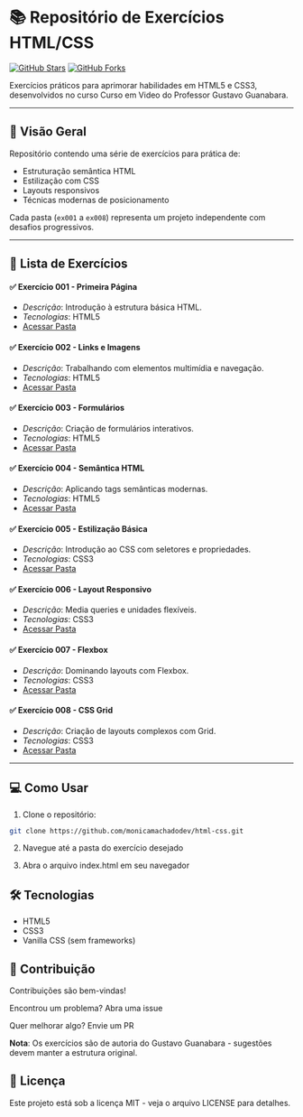 # 📚 Repositório de Exercícios HTML/CSS

[![GitHub Stars](https://img.shields.io/github/stars/monicamachadodev/html-css?style=social)](https://github.com/monicamachadodev/html-css) 
[![GitHub Forks](https://img.shields.io/github/forks/monicamachadodev/html-css?style=social)](https://github.com/monicamachadodev/html-css)

Exercícios práticos para aprimorar habilidades em HTML5 e CSS3, desenvolvidos no curso Curso em Video do Professor Gustavo Guanabara.

---

## 🚀 Visão Geral
Repositório contendo uma série de exercícios para prática de:
- Estruturação semântica HTML
- Estilização com CSS
- Layouts responsivos
- Técnicas modernas de posicionamento

Cada pasta (`ex001` a `ex008`) representa um projeto independente com desafios progressivos.

---

## 📌 Lista de Exercícios

#### ✅ Exercício 001 - Primeira Página
- *Descrição*: Introdução à estrutura básica HTML.
- *Tecnologias*: HTML5
- [Acessar Pasta](/exercicios/ex001)

#### ✅ Exercício 002 - Links e Imagens
- *Descrição*: Trabalhando com elementos multimídia e navegação.
- *Tecnologias*: HTML5
- [Acessar Pasta](/exercicios/ex002)

#### ✅ Exercício 003 - Formulários
- *Descrição*: Criação de formulários interativos.
- *Tecnologias*: HTML5
- [Acessar Pasta](/exercicios/ex003)

#### ✅ Exercício 004 - Semântica HTML
- *Descrição*: Aplicando tags semânticas modernas.
- *Tecnologias*: HTML5
- [Acessar Pasta](/exercicios/ex004)

#### ✅ Exercício 005 - Estilização Básica
- *Descrição*: Introdução ao CSS com seletores e propriedades.
- *Tecnologias*: CSS3
- [Acessar Pasta](/exercicios/ex005)

#### ✅ Exercício 006 - Layout Responsivo
- *Descrição*: Media queries e unidades flexíveis.
- *Tecnologias*: CSS3
- [Acessar Pasta](/exercicios/ex006)

#### ✅ Exercício 007 - Flexbox
- *Descrição*: Dominando layouts com Flexbox.
- *Tecnologias*: CSS3
- [Acessar Pasta](/exercicios/ex007)

#### ✅ Exercício 008 - CSS Grid
- *Descrição*: Criação de layouts complexos com Grid.
- *Tecnologias*: CSS3
- [Acessar Pasta](/exercicios/ex008)

---

## 💻 Como Usar
1. Clone o repositório:
```bash
git clone https://github.com/monicamachadodev/html-css.git
```
2. Navegue até a pasta do exercício desejado

3. Abra o arquivo index.html em seu navegador

## 🛠 Tecnologias
- HTML5
- CSS3
- Vanilla CSS (sem frameworks)

## 🤝 Contribuição
Contribuições são bem-vindas!

Encontrou um problema? Abra uma issue

Quer melhorar algo? Envie um PR

**Nota**: Os exercícios são de autoria do Gustavo Guanabara - sugestões devem manter a estrutura original.

## 📄 Licença
Este projeto está sob a licença MIT - veja o arquivo LICENSE para detalhes.


